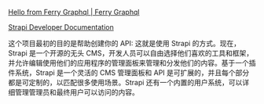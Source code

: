 [Hello from Ferry Graphql | Ferry Graphql](https://ferrygraphql.com/)

[Strapi Developer Documentation](https://strapi.io/documentation/developer-docs/latest/getting-started/introduction.html)

这个项目最初的目的是帮助创建你的 API: 这就是使用 Strapi 的方式。现在，Strapi 是一个开源的无头 CMS，开发人员可以自由选择他们喜欢的工具和框架，并允许编辑使用他们的应用程序的管理面板来管理和分发他们的内容。基于一个插件系统，Strapi 是一个灵活的 CMS 管理面板和 API 是可扩展的，并且每个部分都是可定制的，以匹配很多使用场景。Strapi 还有一个内置的用户系统，可以详细管理管理员和最终用户可以访问的内容。